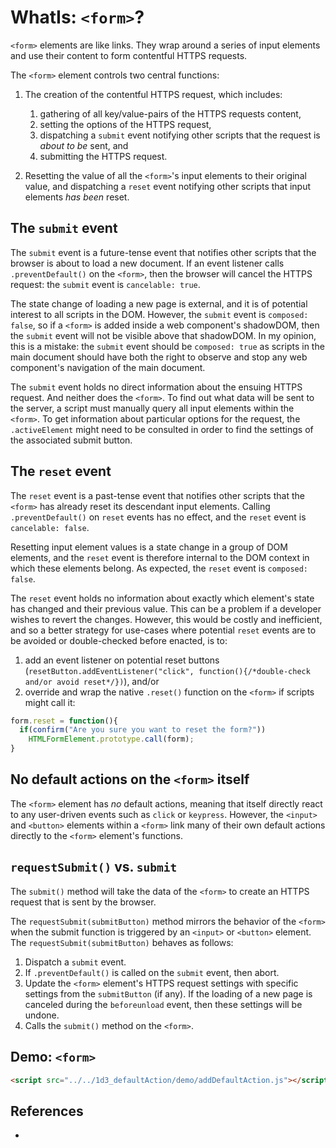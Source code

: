 # WhatIs: `<form>`?

`<form>` elements are like links. They wrap around a series of input elements and use their content to form contentful HTTPS requests. 

The `<form>` element controls two central functions:
1. The creation of the contentful HTTPS request, which includes:
   1. gathering of all key/value-pairs of the HTTPS requests content,
   2. setting the options of the HTTPS request,
   3. dispatching a `submit` event notifying other scripts that the request is *about to be* sent, and  
   4. submitting the HTTPS request.
   
2. Resetting the value of all the `<form>`'s input elements to their original value, and dispatching a `reset` event notifying other scripts that input elements *has been* reset.    

## The `submit` event

The `submit` event is a future-tense event that notifies other scripts that the browser is about to load a new document. If an event listener calls `.preventDefault()` on the `<form>`, then the browser will cancel the HTTPS request: the `submit` event is `cancelable: true`.

The state change of loading a new page is external, and it is of potential interest to all scripts in the DOM. However, the `submit` event is `composed: false`, so if a `<form>` is added inside a web component's shadowDOM, then the `submit` event will not be visible above that shadowDOM. In my opinion, this is a mistake: the `submit` event should be `composed: true` as scripts in the main document should have both the right to observe and stop any web component's navigation of the main document.

The `submit` event holds no direct information about the ensuing HTTPS request. And neither does the `<form>`. To find out what data will be sent to the server, a script must manually query all input elements within the `<form>`. To get information about particular options for the request, the `.activeElement` might need to be consulted in order to find the settings of the associated submit button.     

## The `reset` event

The `reset` event is a past-tense event that notifies other scripts that the `<form>` has already reset its descendant input elements. Calling `.preventDefault()` on `reset` events has no effect, and the `reset` event is `cancelable: false`.  

Resetting input element values is a state change in a group of DOM elements, and the `reset` event is therefore internal to the DOM context in which these elements belong. As expected, the `reset` event is `composed: false`.

The `reset` event holds no information about exactly which element's state has changed and their previous value. This can be a problem if a developer wishes to revert the changes. However, this would be costly and inefficient, and so a better strategy for use-cases where potential `reset` events are to be avoided or double-checked before enacted, is to:
1. add an event listener on potential reset buttons (`resetButton.addEventListener("click", function(){/*double-check and/or avoid reset*/})`), and/or
2. override and wrap the native `.reset()` function on the `<form>` if scripts might call it:
```javascript
form.reset = function(){
  if(confirm("Are you sure you want to reset the form?"))
    HTMLFormElement.prototype.call(form);
}
```  

## No default actions on the `<form>` itself

The `<form>` element has *no* default actions, meaning that itself directly react to any user-driven events such as `click` or `keypress`. However, the `<input>` and `<button>` elements within a `<form>` link many of their own default actions directly to the `<form>` element's functions.
  
## `requestSubmit()` vs. `submit`

The `submit()` method will take the data of the `<form>` to create an HTTPS request that is sent by the browser.

The `requestSubmit(submitButton)` method mirrors the behavior of the `<form>` when the submit function is triggered by an `<input>` or `<button>` element. The `requestSubmit(submitButton)` behaves as follows:
1. Dispatch a `submit` event.
2. If `.preventDefault()` is called on the `submit` event, then abort.
3. Update the `<form>` element's HTTPS request settings with specific settings from the `submitButton` (if any). If the loading of a new page is canceled during the `beforeunload` event, then these settings will be undone.
4. Calls the `submit()` method on the `<form>`.

## Demo: `<form>`

```html
<script src="../../1d3_defaultAction/demo/addDefaultAction.js"></script>

```

## References

 * 
